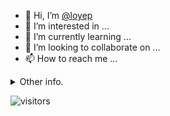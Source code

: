 - 👋 Hi, I’m [@loyep](https://github.com/loyep)
- 👀 I’m interested in ...
- 🌱 I’m currently learning ...
- 💞️ I’m looking to collaborate on ...
- 📫 How to reach me ...

<details>
  <summary>Other info.</summary>
  <br>

<!--START_SECTION:waka-->

```txt
TypeScript   2 hrs 25 mins   █████████████▓░░░░░░░░░░░   54.32 %
JSON         59 mins         █████▓░░░░░░░░░░░░░░░░░░░   22.17 %
JavaScript   21 mins         ██░░░░░░░░░░░░░░░░░░░░░░░   08.19 %
Vue.js       18 mins         █▓░░░░░░░░░░░░░░░░░░░░░░░   06.86 %
Other        9 mins          █░░░░░░░░░░░░░░░░░░░░░░░░   03.38 %
```

<!--END_SECTION:waka-->

</details>

![visitors](https://visitor-badge.glitch.me/badge?page_id=loyep.loyep)
